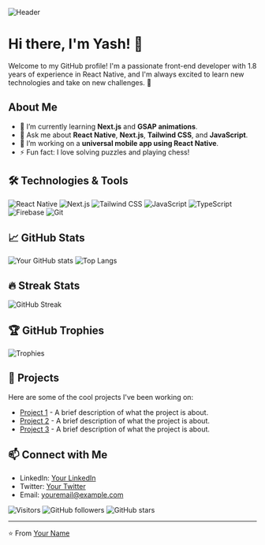 <!-- Add a header image or GIF -->
![Header](https://drive.google.com/file/d/1CReve7z3d7usb9gYG30zkQMmk9aPeE8D/view?usp=sharing)

# Hi there, I'm Yash! 👋

Welcome to my GitHub profile! I'm a passionate front-end developer with 1.8 years of experience in React Native, and I'm always excited to learn new technologies and take on new challenges. 🚀

## About Me
- 🌱 I’m currently learning **Next.js** and **GSAP animations**.
- 💬 Ask me about **React Native**, **Next.js**, **Tailwind CSS**, and **JavaScript**.
- 🔭 I’m working on a **universal mobile app using React Native**.
- ⚡ Fun fact: I love solving puzzles and playing chess!

## 🛠️ Technologies & Tools

![React Native](https://img.shields.io/badge/React_Native-20232A?style=for-the-badge&logo=react&logoColor=61DAFB)
![Next.js](https://img.shields.io/badge/Next.js-000000?style=for-the-badge&logo=nextdotjs&logoColor=white)
![Tailwind CSS](https://img.shields.io/badge/Tailwind_CSS-38B2AC?style=for-the-badge&logo=tailwind-css&logoColor=white)
![JavaScript](https://img.shields.io/badge/JavaScript-F7DF1E?style=for-the-badge&logo=javascript&logoColor=black)
![TypeScript](https://img.shields.io/badge/TypeScript-3178C6?style=for-the-badge&logo=typescript&logoColor=white)
![Firebase](https://img.shields.io/badge/Firebase-FFCA28?style=for-the-badge&logo=firebase&logoColor=black)
![Git](https://img.shields.io/badge/Git-F05032?style=for-the-badge&logo=git&logoColor=white)

## 📈 GitHub Stats

![Your GitHub stats](https://github-readme-stats.vercel.app/api?username=yourusername&show_icons=true&theme=radical)
![Top Langs](https://github-readme-stats.vercel.app/api/top-langs/?username=yourusername&layout=compact&theme=radical)

## 🔥 Streak Stats

![GitHub Streak](https://github-readme-streak-stats.herokuapp.com/?user=yourusername&theme=radical)

## 🏆 GitHub Trophies

![Trophies](https://github-profile-trophy.vercel.app/?username=yourusername&theme=radical&no-bg=true&no-frame=true&column=7)

## 🚀 Projects

Here are some of the cool projects I've been working on:

- [Project 1](https://github.com/yourusername/project1) - A brief description of what the project is about.
- [Project 2](https://github.com/yourusername/project2) - A brief description of what the project is about.
- [Project 3](https://github.com/yourusername/project3) - A brief description of what the project is about.

## 📫 Connect with Me

- LinkedIn: [Your LinkedIn](https://www.linkedin.com/in/yourprofile)
- Twitter: [Your Twitter](https://twitter.com/yourprofile)
- Email: [youremail@example.com](mailto:youremail@example.com)

<!-- Add some badges for fun -->
![Visitors](https://visitor-badge.glitch.me/badge?page_id=yourusername.yourusername)
![GitHub followers](https://img.shields.io/github/followers/yourusername?label=Follow&style=social)
![GitHub stars](https://img.shields.io/github/stars/yourusername?style=social)

<!-- Add a footer with a fun message or a quote -->
---
⭐️ From [Your Name](https://github.com/yourusername)
